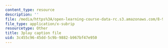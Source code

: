 ```yaml
---
content_type: resource
description: ''
file: /media/https%3A/open-learning-course-data-rc.s3.amazonaws.com/8-962-general-relativity-spring-2020/3c455c9645dd5c9b9882b967bf47e950_6MssatXXAzc.vtt
file_type: application/x-subrip
resourcetype: Other
title: 3play caption file
uid: 3c455c96-45dd-5c9b-9882-b967bf47e950
---
```

